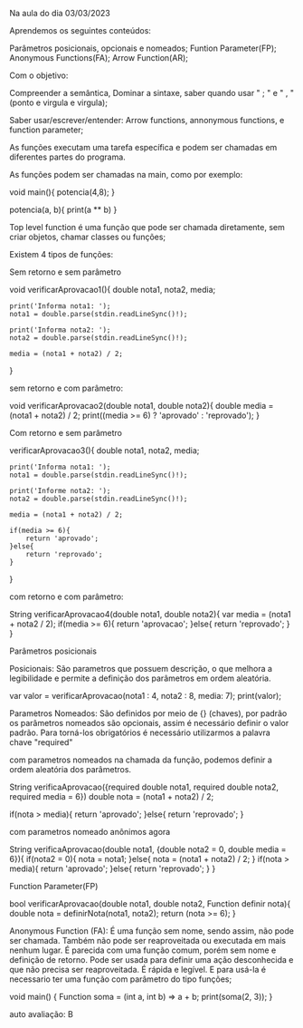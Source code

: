 Na aula do dia 03/03/2023

Aprendemos os seguintes conteúdos:

Parâmetros posicionais, opcionais e nomeados;
Funtion Parameter(FP);
Anonymous Functions(FA);
Arrow Function(AR);

Com o objetivo:

Compreender a semântica, Dominar a sintaxe, saber quando usar " ; " e " , " (ponto e virgula e virgula);

Saber usar/escrever/entender: Arrow functions, annonymous functions, e function parameter;

As funções executam uma tarefa específica e podem ser chamadas em diferentes partes do programa. 

As funções podem ser chamadas na main, como por exemplo:

void main(){
    potencia(4,8);
}
    
potencia(a, b){
    print(a ** b)
}

Top level function é uma função que pode ser chamada diretamente, sem criar objetos, chamar classes ou funções;

Existem 4 tipos de funções:

Sem retorno e sem parâmetro

void verificarAprovacao1(){
    double nota1, nota2, media;

    print('Informa nota1: ');
    nota1 = double.parse(stdin.readLineSync()!);

    print('Informa nota2: ');
    nota2 = double.parse(stdin.readLineSync()!);

    media = (nota1 + nota2) / 2;
}

sem retorno e com parâmetro:

void verificarAprovacao2(double nota1, double nota2){
    double media = (nota1 + nota2) / 2;
    print((media >= 6) ? 'aprovado' : 'reprovado');
}

Com retorno e sem parâmetro

verificarAprovacao3(){
    double nota1, nota2, media;

    print('Informa nota1: ');
    nota1 = double.parse(stdin.readLineSync()!);

    print('Informe nota2: ');
    nota2 = double.parse(stdin.readLineSync()!);

    media = (nota1 + nota2) / 2;

    if(media >= 6){
        return 'aprovado';
    }else{
        return 'reprovado';
    }
}

com retorno e com parâmetro:

String verificarAprovacao4(double nota1, double nota2){
    var media = (nota1 + nota2 / 2);
    if(media >= 6){
        return 'aprovacao';
    }else{
        return 'reprovado';
    }
}

Parâmetros posicionais

Posicionais: São parametros que possuem descrição, o que melhora a legibilidade e permite a definição dos parâmetros em ordem aleatória.

var valor = verificarAprovacao(nota1 : 4, nota2 : 8, media: 7);
print(valor);


Parametros Nomeados: São definidos por meio de {} (chaves), por padrão os parâmetros nomeados são opcionais, assim é necessário definir o valor padrão. Para torná-los obrigatórios é necessário utilizarmos a palavra chave "required"

com parametros nomeados na chamada da função, podemos definir a ordem aleatória dos parâmetros.

String verificaAprovacao({required double nota1, required double nota2, required media = 6})
double nota = (nota1 + nota2) / 2;

if(nota > media){
    return 'aprovado';
}else{
    return 'reprovado';
}

com parametros nomeado anônimos agora

String verificaAprovacao(double nota1, {double nota2 = 0, double media = 6}){
    if(nota2 = 0){
        nota = nota1;
    }else{
        nota = (nota1 + nota2) / 2; 
    }
    if(nota > media){
        return 'aprovado';
    }else{
        return 'reprovado';
    }
}

Function Parameter(FP)

bool verificarAprovacao(double nota1, double nota2, Function definir nota){
    double nota = definirNota(nota1, nota2);
    return (nota >= 6);
}

Anonymous Function (FA): É uma função sem nome, sendo assim, não pode ser chamada. Também não pode ser reaproveitada ou executada em mais nenhum lugar. É parecida com uma função comum, porém sem nome e definição de retorno. Pode ser usada para definir uma ação desconhecida e que não precisa ser reaproveitada. É rápida e legível. E para usá-la é necessario ter uma função com parâmetro do tipo funções;


void main() {
  Function soma = (int a, int b) => a + b;
  print(soma(2, 3));
}


auto avaliação: B